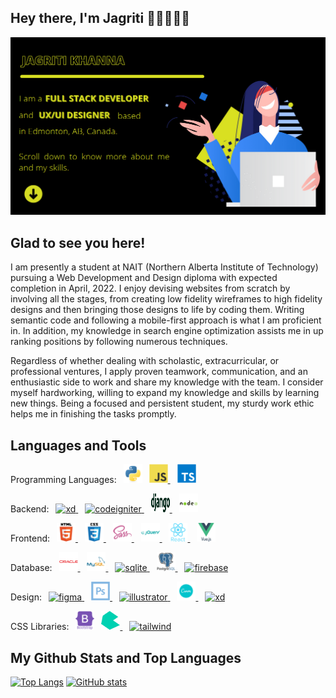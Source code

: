 ## Hey there, I'm Jagriti 👋🏼👩🏻‍💻 

<img src="https://github.com/Jagriti13Khanna/Jagriti13Khanna/blob/main/header-banner-v2.png" alt="Banner image telling my name and my title.">

## Glad to see you here!

I am presently a student at NAIT (Northern Alberta Institute of Technology) pursuing a Web Development and Design diploma with expected completion in April, 2022. I enjoy devising websites from scratch by involving all the stages, from creating low fidelity wireframes to high fidelity designs and then bringing those designs to life by coding them. Writing semantic code and following a mobile-first approach is what I am proficient in. In addition, my knowledge in search engine optimization assists me in up ranking positions by following numerous techniques.

Regardless of whether dealing with scholastic, extracurricular, or professional ventures, I apply proven teamwork, communication, and an enthusiastic side to work and share my knowledge with the team. I consider myself hardworking, willing to expand my knowledge and skills by learning new things. Being a focused and persistent student, my sturdy work ethic helps me in finishing the tasks promptly.

## Languages and Tools  
<!-- Programming Languages -->
<p align="left">
Programming Languages:&ensp; 
<!-- Python -->
<a href="https://www.python.org" target="_blank" rel="noreferrer"> <img src="https://raw.githubusercontent.com/devicons/devicon/master/icons/python/python-original.svg" alt="python" width="30" height="30"/></a>&ensp;
<!-- Javascript -->
<a href="https://developer.mozilla.org/en-US/docs/Web/JavaScript" target="_blank" rel="noreferrer"> <img src="https://raw.githubusercontent.com/devicons/devicon/master/icons/javascript/javascript-original.svg" alt="javascript" width="30" height="30"/> </a>&ensp;
<!-- Typescript -->
<a href="https://www.typescriptlang.org/" target="_blank" rel="noreferrer"> <img src="https://raw.githubusercontent.com/devicons/devicon/master/icons/typescript/typescript-original.svg" alt="typescript" width="30" height="30"/> </a>
<p>

<!-- Backend -->
<p align="left">
Backend:&ensp;  
<!-- PHP -->
<a href="https://www.adobe.com/products/xd.html" target="_blank" rel="noreferrer"> <img src="https://cdn.worldvectorlogo.com/logos/adobe-xd.svg" alt="xd" width="30" height="30"/> </a>&ensp;
<!-- CodeIgniter -->
<a href="https://codeigniter.com" target="_blank" rel="noreferrer"> <img src="https://cdn.worldvectorlogo.com/logos/codeigniter.svg" alt="codeigniter" width="30" height="30"/> </a> &ensp;
<!-- Django -->
<a href="https://www.djangoproject.com/" target="_blank" rel="noreferrer"> <img src="https://github.com/Jagriti13Khanna/Jagriti13Khanna/blob/main/django-logo.png" alt="django" width="30" height="30"/> </a>&ensp;
<!-- Node.js -->
<a href="https://nodejs.org" target="_blank" rel="noreferrer"> <img src="https://raw.githubusercontent.com/devicons/devicon/master/icons/nodejs/nodejs-original-wordmark.svg" alt="nodejs" width="30" height="30"/> </a>
</p>

<!-- Frontend -->
<p align="left">
Frontend:&ensp; 
<!-- HTML  -->
<a href="https://www.w3.org/html/" target="_blank" rel="noreferrer"> <img src="https://raw.githubusercontent.com/devicons/devicon/master/icons/html5/html5-original-wordmark.svg" alt="html5" width="30" height="30"/> </a>&ensp;
<!-- CSS -->
<a href="https://www.w3schools.com/css/" target="_blank" rel="noreferrer"> <img src="https://raw.githubusercontent.com/devicons/devicon/master/icons/css3/css3-original-wordmark.svg" alt="css3" width="30" height="30"/> </a> &ensp;
<!-- SASS -->
<a href="https://sass-lang.com" target="_blank" rel="noreferrer"> <img src="https://raw.githubusercontent.com/devicons/devicon/master/icons/sass/sass-original.svg" alt="sass" width="30" height="30"/> </a>&ensp;
<!-- jQuery -->
<a href="https://jquery.com/" target="_blank" rel="noreferrer"> <img src="https://github.com/Jagriti13Khanna/Jagriti13Khanna/blob/main/jquery_logo_icon.svg" alt="sass" width="30" height="30"/> </a>&ensp;
<!-- React -->
<a href="https://reactjs.org/" target="_blank" rel="noreferrer"> <img src="https://raw.githubusercontent.com/devicons/devicon/master/icons/react/react-original-wordmark.svg" alt="react" width="30" height="30"/> </a>&ensp;
<!-- Vue -->
<a href="https://vuejs.org/" target="_blank" rel="noreferrer"> <img src="https://raw.githubusercontent.com/devicons/devicon/master/icons/vuejs/vuejs-original-wordmark.svg" alt="vuejs" width="30" height="30"/> </a>
</p>

<!-- Database -->
<p align="left">
Database:&ensp;  
<!-- Oracle -->
<a href="https://www.oracle.com/" target="_blank" rel="noreferrer"> <img src="https://raw.githubusercontent.com/devicons/devicon/master/icons/oracle/oracle-original.svg" alt="oracle" width="30" height="30"/> </a>&ensp;
<!-- MySQL -->
<a href="https://www.mysql.com/" target="_blank" rel="noreferrer"> <img src="https://raw.githubusercontent.com/devicons/devicon/master/icons/mysql/mysql-original-wordmark.svg" alt="mysql" width="30" height="30"/> </a>&ensp;
<!-- SQLite -->
<a href="https://www.sqlite.org/" target="_blank" rel="noreferrer"> <img src="https://www.vectorlogo.zone/logos/sqlite/sqlite-icon.svg" alt="sqlite" width="30" height="30"/> </a>&ensp;
<!-- Postgre -->
<a href="https://www.postgresql.org" target="_blank" rel="noreferrer"> <img src="https://raw.githubusercontent.com/devicons/devicon/master/icons/postgresql/postgresql-original-wordmark.svg" alt="postgresql" width="30" height="30"/> </a>&ensp;
<!-- Firebase -->
<a href="https://firebase.google.com/" target="_blank" rel="noreferrer"> <img src="https://www.vectorlogo.zone/logos/firebase/firebase-icon.svg" alt="firebase" width="30" height="30"/> </a>
</p>

<!-- Design -->
<p align="left">
Design:&ensp;  
<!-- Figma -->
 <a href="https://www.figma.com/" target="_blank" rel="noreferrer"> <img src="https://www.vectorlogo.zone/logos/figma/figma-icon.svg" alt="figma" width="30" height="30"/> </a>&ensp;
<!-- Photoshop -->
 <a href="https://www.photoshop.com/en" target="_blank" rel="noreferrer"> <img src="https://raw.githubusercontent.com/devicons/devicon/master/icons/photoshop/photoshop-line.svg" alt="photoshop" width="30" height="30"/> </a>&ensp;
<!-- Illustrator -->
<a href="https://www.adobe.com/in/products/illustrator.html" target="_blank" rel="noreferrer"> <img src="https://www.vectorlogo.zone/logos/adobe_illustrator/adobe_illustrator-icon.svg" alt="illustrator" width="30" height="30"/> </a> &ensp;  
<!-- Canva -->
<a href="https://www.canva.com/" target="_blank" rel="noreferrer"> <img src="https://github.com/Jagriti13Khanna/Jagriti13Khanna/blob/main/canva-logo.svg" alt="illustrator" width="30" height="30"/> </a> &ensp;  
<!-- XD -->
<a href="https://www.adobe.com/products/xd.html" target="_blank" rel="noreferrer"> <img src="https://cdn.worldvectorlogo.com/logos/adobe-xd.svg" alt="xd" width="30" height="30"/> </a>
</p>

<!-- CSS Libraries -->
<p align="left">
CSS Libraries:&ensp;   
<!-- BootStrap -->
<a href="https://getbootstrap.com" target="_blank" rel="noreferrer"><img src="https://raw.githubusercontent.com/devicons/devicon/master/icons/bootstrap/bootstrap-plain-wordmark.svg" alt="bootstrap" width="30" height="30"/></a>&ensp; 
<!-- Bulma -->
<a href="https://bulma.io/" target="_blank" rel="noreferrer"><img src="https://github.com/Jagriti13Khanna/Jagriti13Khanna/blob/main/bulma-logo.png" alt="bulma" width="30" height="30"/> </a>&ensp;
<!-- Tailwind -->
<a href="https://tailwindcss.com/" target="_blank" rel="noreferrer"> <img src="https://www.vectorlogo.zone/logos/tailwindcss/tailwindcss-icon.svg" alt="tailwind" width="30" height="30"/> </a>
</p>


<!-- ## TECHNICAL SKILLS

Programming Languages |  Python, JavaScript, TypeScript, C++, SQL
:--------------------- | :---------------------------------------
Backend |  PHP, Django, Node.js, Apache
Frontend |  HTML5, CSS3, Sass, React.js, Vue.js
Database |  Oracle, MySQL, SQLite, PostgreSQL, Firebase
Marketing |  Lyris, Joomla, MailChimp, WordPress
SEO |  Conductor, SEMRush, Google AdWords, HubSpot, Google Analytics
Design |  Figma, Adobe Creative Suite, Canva, VistaPrint
CSS Libraries |  BootStrap, Tailwind, Bulma
 -->

## My Github Stats and Top Languages
[![Top Langs](https://github-readme-stats.vercel.app/api/top-langs/?username=jagriti13khanna&langs_count=8&theme=merko&show_icons=true&border_color=hide_border&text_color=#2A7BE5&icon_color=#E94A47)](https://github.com/jagriti13khanna/github-readme-stats)
[![GitHub stats](https://github-readme-stats.vercel.app/api?username=jagriti13khanna&theme=merko&show_icons=true&border_color="#2A7BE5"&text_color=#2A7BE5&icon_color=#E94A47)](https://github.com/jagriti13khanna/github-readme-stats)

<!-- ## Connect with me  -->



